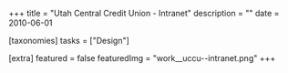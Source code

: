 +++
title = "Utah Central Credit Union - Intranet"
description = ""
date = 2010-06-01

[taxonomies]
tasks = ["Design"]

[extra]
featured = false
featuredImg = "work__uccu--intranet.png"
+++
